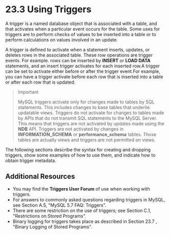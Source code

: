 # 23.3 Using Triggers

A trigger is a named database object that is associated with a table, and that activates when a particular event occurs for the table. Some uses for triggers are to perform checks of values to be inserted into a table or to perform calculations on values involved in an update.

A trigger is defined to activate when a statement inserts, updates, or deletes rows in the associated table. These row operations are trigger events. For example. rows can be inserted by **INSERT** or **LOAD DATA** statements, and an insert trigger activates for each inserted row.A trigger can be set to activate either before or after the trigger event.For example, you can have a trigger activate before each row that is inserted into a table or after each row that is updated.

> Important
>
>MySQL triggers activate only for changes made to tables by SQL statements. This includes changes to base tables that underlie updatable views. Triggers do not activate for changes to tables made by APIs that do not transmit SQL statements to the MySQL Server. This means that triggers are not activated by updates made using the **NDB** API.
Triggers are not activated by changes in **INFORMATION\_SCHEMA** or **performance\_schema** tables. Those tables are actually views and triggers are not permitted on views.

The following sections describe the syntax for creating and dropping triggers, show some examples of how to use them, and indicate how to obtain trigger metadata.

## Additional Resources
* You may find the **Triggers User Forum** of use when working with triggers.
* For answers to commonly asked questions regarding triggers in MySQL, see Section A.5, "MySQL 5.7 FAQ: Triggers".
* There are some restriction on the use of triggers; see Section C.1, "Restrictions on Stored Programs".
* Binary logging for triggers takes place as described in Section 23.7 , "Binary Logging of Stored Programs".





